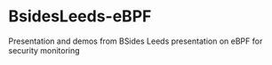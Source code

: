 # BsidesLeeds-eBPF
Presentation and demos from BSides Leeds presentation on eBPF for security monitoring
